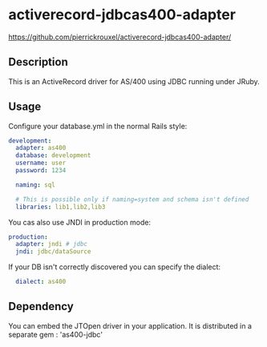 # activerecord-jdbcas400-adapter

https://github.com/pierrickrouxel/activerecord-jdbcas400-adapter/

## Description

This is an ActiveRecord driver for AS/400 using JDBC running under JRuby.

## Usage

Configure your database.yml in the normal Rails style:
```yml
development:
  adapter: as400
  database: development
  username: user
  password: 1234

  naming: sql

  # This is possible only if naming=system and schema isn't defined
  libraries: lib1,lib2,lib3
```

You cas also use JNDI in production mode:
```yml
production:
  adapter: jndi # jdbc
  jndi: jdbc/dataSource
```

If your DB isn't correctly discovered you can specify the dialect:
```yml
  dialect: as400
```

## Dependency

You can embed the JTOpen driver in your application. It is distributed in a separate gem : 'as400-jdbc'